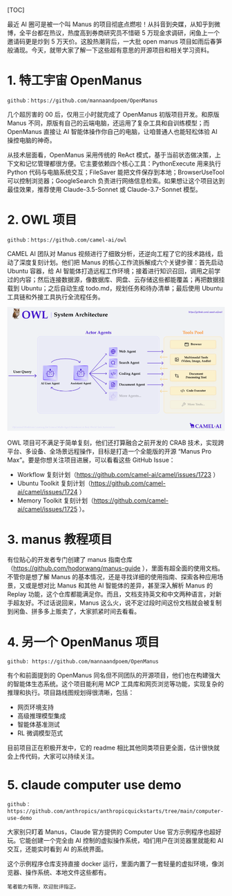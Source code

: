 [TOC]

最近 AI 圈可是被一个叫 Manus 的项目彻底点燃啦！从抖音到央媒，从知乎到微博，全平台都在热议，热度高到券商研究员不惜砸 5 万现金求调研，闲鱼上一个邀请码更是炒到 5 万天价。这股热潮背后，一大批 open manus 项目如雨后春笋般涌现。今天，就带大家了解一下这些超有意思的开源项目和相关学习资料。

# 1. 特工宇宙 OpenManus

```
github：https://github.com/mannaandpoem/OpenManus
```

几个超厉害的 00 后，仅用三小时就完成了 OpenManus 初版项目开发。和原版 Manus 不同，原版有自己的云端电脑，还运用了复杂工具和自训练模型；而 OpenManus 直接让 AI 智能体操作你自己的电脑，让咱普通人也能轻松体验 AI 操控电脑的神奇。

从技术层面看，OpenManus 采用传统的 ReAct 模式，基于当前状态做决策，上下文和记忆管理都很方便。它主要依赖四个核心工具：PythonExecute 用来执行 Python 代码与电脑系统交互；FileSaver 能把文件保存到本地；BrowserUseTool 可以控制浏览器；GoogleSearch 负责进行网络信息检索。如果想让这个项目达到最佳效果，推荐使用 Claude-3.5-Sonnet 或 Claude-3.7-Sonnet 模型。

# 2. OWL 项目

```
github：https://github.com/camel-ai/owl
```

CAMEL AI 团队对 Manus 视频进行了细致分析，还逆向工程了它的技术路线，启动了深度复刻计划。他们把 Manus 的核心工作流拆解成六个关键步骤：首先启动 Ubuntu 容器，给 AI 智能体打造远程工作环境；接着进行知识召回，调用之前学过的内容；然后连接数据源，像数据库、网盘、云存储这些都能覆盖；再把数据挂载到 Ubuntu；之后自动生成 todo.md，规划任务和待办清单；最后使用 Ubuntu 工具链和外接工具执行全流程任务。

![image-20250308230555953](开源Manus项目汇总.assets/image-20250308230555953.png)

OWL 项目可不满足于简单复刻，他们还打算融合之前开发的 CRAB 技术，实现跨平台、多设备、全场景远程操作，目标是打造一个全能版的开源 “Manus Pro Max”。要是你想关注项目进展，可以看看这些 GitHub Issue：

- Workflow 复刻计划（https://github.com/camel-ai/camel/issues/1723 ）
- Ubuntu Toolkit 复刻计划（https://github.com/camel-ai/camel/issues/1724 ）
- Memory Toolkit 复刻计划（https://github.com/camel-ai/camel/issues/1725 ）。

# 3. manus 教程项目

有位贴心的开发者专门创建了 manus 指南仓库（https://github.com/hodorwang/manus-guide ），里面有超全面的使用文档。不管你是想了解 Manus 的基本情况，还是寻找详细的使用指南、探索各种应用场景，又或是想对比 Manus 和其他 AI 智能体的差异，甚至深入解析 Manus 的 Replay 功能，这个仓库都能满足你。而且，文档支持英文和中文两种语言，对新手超友好。不过话说回来，Manus 这么火，说不定过段时间这份文档就会被复制到闲鱼、拼多多上贩卖了，大家抓紧时间去看看。

# 4. 另一个 OpenManus 项目

```
github: https://github.com/mannaandpoem/OpenManus
```

有个和前面提到的 OpenManus 同名但不同团队的开源项目，他们也在构建强大的智能体生态系统。这个项目能利用 MCP 工具库和网页浏览等功能，实现复杂的推理和执行。项目路线图规划得很清晰，包括：

- 网页环境支持
- 高级推理模型集成
- 智能体基准测试
- RL 微调模型范式

目前项目正在积极开发中，它的 readme 相比其他同类项目更全面，估计很快就会上传代码，大家可以持续关注。

# 5. claude computer use demo

```
github：https://github.com/anthropics/anthropicquickstarts/tree/main/computer-use-demo
```

大家别只盯着 Manus，Claude 官方提供的 Computer Use 官方示例程序也超好玩。它能创建一个完全由 AI 控制的虚拟操作系统，咱们用户在浏览器里就能和 AI 交互，还能实时看到 AI 的系统界面。

这个示例程序仓库支持直接 docker 运行，里面内置了一套轻量的虚拟环境，像浏览器、操作系统、本地文件这些都有。

```
笔者能力有限，欢迎批评指正。
```